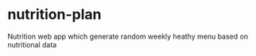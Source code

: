 # nutrition-plan
Nutrition web app which generate random weekly heathy menu based on nutritional data
